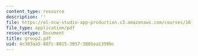 ```yaml
---
content_type: resource
description: ''
file: https://ol-ocw-studio-app-production.s3.amazonaws.com/courses/16-810-engineering-design-and-rapid-prototyping-january-iap-2005/4c303aa588fc801539573801ea1359bc_group2.pdf
file_type: application/pdf
resourcetype: Document
title: group2.pdf
uid: 4c303aa5-88fc-8015-3957-3801ea1359bc
---
```

